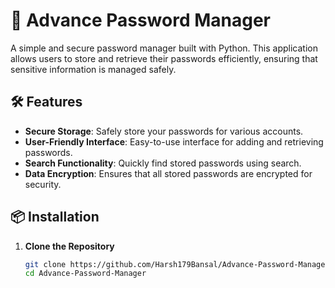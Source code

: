 # 🔐 Advance Password Manager

A simple and secure password manager built with Python. This application allows users to store and retrieve their passwords efficiently, ensuring that sensitive information is managed safely.

## 🛠️ Features

- **Secure Storage**: Safely store your passwords for various accounts.
- **User-Friendly Interface**: Easy-to-use interface for adding and retrieving passwords.
- **Search Functionality**: Quickly find stored passwords using search.
- **Data Encryption**: Ensures that all stored passwords are encrypted for security.

## 📦 Installation

1. **Clone the Repository**

   ```bash
   git clone https://github.com/Harsh179Bansal/Advance-Password-Manager.git
   cd Advance-Password-Manager
